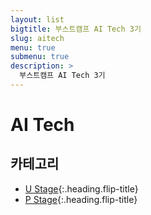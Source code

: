 ```yaml
---
layout: list
bigtitle: 부스트캠프 AI Tech 3기
slug: aitech
menu: true
submenu: true
description: >
  부스트캠프 AI Tech 3기
---
```


# AI Tech

## 카테고리

* [U Stage](/ustage/){:.heading.flip-title}
* [P Stage](/pstage/){:.heading.flip-title}

[ustage]: /ustage/
[pstage]: /pstage/